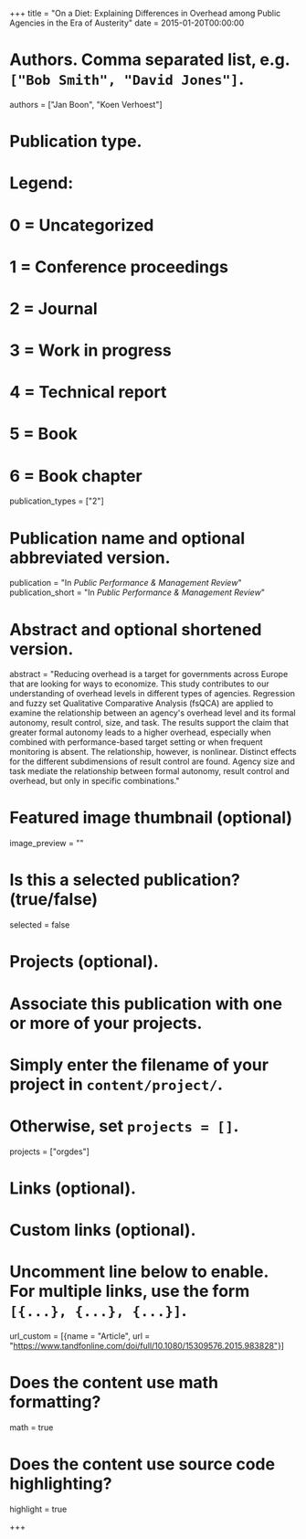 +++
title = "On a Diet: Explaining Differences in Overhead among Public Agencies in the Era of Austerity"
date = 2015-01-20T00:00:00

# Authors. Comma separated list, e.g. `["Bob Smith", "David Jones"]`.
authors = ["Jan Boon", "Koen Verhoest"]

# Publication type.
# Legend:
# 0 = Uncategorized
# 1 = Conference proceedings
# 2 = Journal
# 3 = Work in progress
# 4 = Technical report
# 5 = Book
# 6 = Book chapter
publication_types = ["2"]

# Publication name and optional abbreviated version.
publication = "In *Public Performance & Management Review*"
publication_short = "In *Public Performance & Management Review*"

# Abstract and optional shortened version.
abstract = "Reducing overhead is a target for governments across Europe that are looking for ways to economize. This study contributes to our understanding of overhead levels in different types of agencies. Regression and fuzzy set Qualitative Comparative Analysis (fsQCA) are applied to examine the relationship between an agency's overhead level and its formal autonomy, result control, size, and task. The results support the claim that greater formal autonomy leads to a higher overhead, especially when combined with performance-based target setting or when frequent monitoring is absent. The relationship, however, is nonlinear. Distinct effects for the different subdimensions of result control are found. Agency size and task mediate the relationship between formal autonomy, result control and overhead, but only in specific combinations."

# Featured image thumbnail (optional)
image_preview = ""

# Is this a selected publication? (true/false)
selected = false

# Projects (optional).
#   Associate this publication with one or more of your projects.
#   Simply enter the filename of your project in `content/project/`.
#   Otherwise, set `projects = []`.
projects = ["orgdes"]

# Links (optional).


# Custom links (optional).
#   Uncomment line below to enable. For multiple links, use the form `[{...}, {...}, {...}]`.
url_custom = [{name = "Article", url = "https://www.tandfonline.com/doi/full/10.1080/15309576.2015.983828"}]

# Does the content use math formatting?
math = true

# Does the content use source code highlighting?
highlight = true


+++